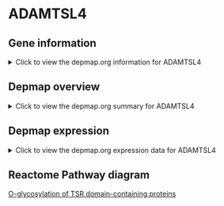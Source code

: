 <h1>ADAMTSL4</h1>

<h2>Gene information</h2>
<details>
  <summary>Click to view the depmap.org information for ADAMTSL4</summary>
  <iframe src="https://depmap.org/portal/gene/ADAMTSL4?tab=about" style="border:none;width:100%;height:800px"></iframe>
</details>

<h2>Depmap overview</h2>
<details>
  <summary>Click to view the depmap.org summary for ADAMTSL4</summary>
  <iframe src="https://depmap.org/portal/gene/ADAMTSL4?tab=overview" style="border:none;width:100%;height:800px"></iframe>
</details>

<h2>Depmap expression</h2>
<details>
  <summary>Click to view the depmap.org expression data for ADAMTSL4</summary>
  <iframe src="https://depmap.org/portal/gene/ADAMTSL4?tab=characterization" style="border:none;width:100%;height:800px"></iframe>
</details>



<h2>Reactome Pathway diagram</h2>
<a href="https://reactome.org/PathwayBrowser/#/R-HSA-5173214">O-glycosylation of TSR domain-containing proteins</a>



